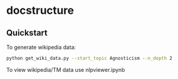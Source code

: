 # docstructure

## Quickstart
To generate wikipedia data:
```bash
python get_wiki_data.py --start_topic Agnosticism --n_depth 2


```

To view wikipedia/TM data use nlpviewer.ipynb
